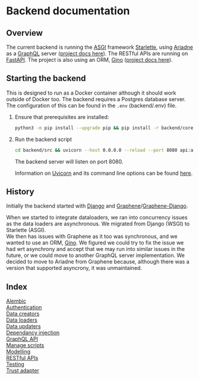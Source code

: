 # Backend documentation

## Overview

The current backend is running the [ASGI](https://asgi.readthedocs.io/en/latest/) framework [Starlette](https://www.starlette.io/), using [Ariadne](https://ariadnegraphql.org/) as a [GraphQL](https://graphql.org/) server ([project docs here](./graphql.md)). The RESTful APIs are running on [FastAPI](https://fastapi.tiangolo.com/). The project is also using an ORM, [Gino](https://github.com/python-gino/gino) ([project docs here](models.md)).

## Starting the backend

This is designed to run as a Docker container although it should work outside of Docker too. The backend requires a Postgres database server. The configuration of this can be found in the `.env` (backend/.env) file.
  
1. Ensure that prerequisites are installed:

    ```bash
    python3 -m pip install --upgrade pip && pip install -r backend/core/requirements.dev.txt
    ```

2. Run the backend script

    ```bash
    cd backend/src && uvicorn --host 0.0.0.0 --reload --port 8080 api:app
    ```

    The backend server will listen on port 8080.

    Information on [Uvicorn](https://github.com/encode/uvicorn) and its command line options can be found [here](https://www.uvicorn.org/#command-line-options).

## History

Initially the backend started with [Django](https://www.djangoproject.com/) and [Graphene](https://graphene-python.org/)/[Graphene-Django](https://github.com/graphql-python/graphene-django).
  
When we started to integrate dataloaders, we ran into concurrency issues as the data loaders are asynchronous. We migrated from Django (WSGI) to Starlette (ASGI).  
We then has issues with Graphene as it too was synchronous, and we wanted to use an ORM, [Gino](https://github.com/python-gino/gino). We figured we could try to fix the issue we had wrt asynchrony and accept that we may run into similar issues in the future, or we could move to another GraphQL server implementation. We decided to move to Ariadne from Graphene because, although there was a version that supported asyncrony, it was unmaintained.

## Index

[Alembic](alembic.md)  
[Authentication](authentication.md)  
[Data creators](data_creators.md)  
[Data loaders](data_loaders.md)  
[Data updaters](data_updaters.md)  
[Dependancy injection](./dependancy_injection.md)  
[GraphQL API](graphql.md)  
[Manage scripts](manage_scripts.md)  
[Modelling](./models.md)  
[RESTful APIs](rest.md)  
[Testing](testing.md)  
[Trust adapter](trust_adapter.md)  
